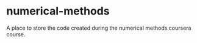 # numerical-methods
A place to store the code created during the numerical methods coursera course.
